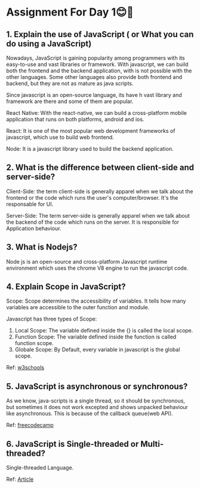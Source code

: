 
# Assignment For Day 1😊🚀

## 1. Explain the use of JavaScript ( or What you can do using a JavaScript)

Nowadays, JavaScript is gaining popularity among programmers with its easy-to-use and vast libraries or framework. With javascript, we can build both the frontend and the backend application, with is not possible with the other languages. Some other languages also provide both frontend and backend, but they are not as mature as java scripts.

Since javascript is an open-source language, its have h vast library and framework are there and some of them are popular.

React Native: With the react-native, we can build a cross-platform mobile application that runs on both platforms, android and ios.

React: It is one of the most popular web development frameworks of javascript, which use to build web frontend.

Node: It is a javascript library used to build the backend application.

## 2. What is the difference between client-side and server-side?

Client-Side: the term client-side is generally apparel when we talk about the frontend or the code which runs the user's computer/browser. It's the responsable for UI.

Server-Side: The term server-side is generally apparel when we talk about the backend of the code which runs on the server. It is responsible for Application behaviour.


## 3. What is Nodejs?

Node js is an open-source and cross-platform Javascript runtime environment which uses the chrome V8 engine to run the javascript code.

## 4. Explain Scope in JavaScript?

Scope: Scope determines the accessibility of variables. It tells how many variables are accessible to the outer function and module.

Javascript has three types of Scope:
1. Local Scope: The variable defined inside the {} is called the local scope.
2. Function Scope: The variable defined inside the function is called function scope.
3. Globale Scope: By Default, every variable in javascript is the global scope.

Ref: [w3schools](https://www.w3schools.com/js/js_scope.asp)

## 5. JavaScript is asynchronous or synchronous?

As we know, java-scripts is a single thread, so it should be synchronous, but sometimes it does not work excepted and shows unpacked behaviour like asynchronous. This is because of the callback queue(web API).

Ref: [freecodecamp](https://www.freecodecamp.org/news/synchronous-vs-asynchronous-in-javascript/#:~:text=JavaScript%20is%20a%20single%2Dthreaded,language%20with%20lots%20of%20flexibility.)

## 6. JavaScript is Single-threaded or Multi-threaded?
Single-threaded Language.

Ref: [Article](https://dev.to/bbarbour/if-javascript-is-single-threaded-how-is-it-asynchronous-56gd)
